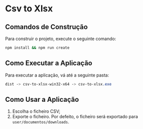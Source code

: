 # Csv to Xlsx

## Comandos de Construção

Para construir o projeto, execute o seguinte comando:

```bash
npm install && npm run create
```

## Como Executar a Aplicação

Para executar a aplicação, vá até a seguinte pasta:

```css
dist -> csv-to-xlsx-win32-x64 -> csv-to-xlsx.exe
```

## Como Usar a Aplicação

1. Escolha o ficheiro CSV;
2. Exporte o ficheiro.
   Por defeito, o ficheiro será exportado para `user/documentos/downloads`.
